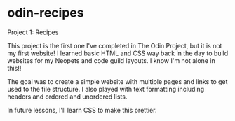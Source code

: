 # odin-recipes
Project 1: Recipes

This project is the first one I've completed in The Odin Project, but it is not my first website! I learned basic HTML and CSS way back in the day to build websites for my Neopets and code guild layouts. I know I'm not alone in this!!

The goal was to create a simple website with multiple pages and links to get used to the file structure. I also played with text formatting including headers and ordered and unordered lists.

In future lessons, I'll learn CSS to make this prettier.